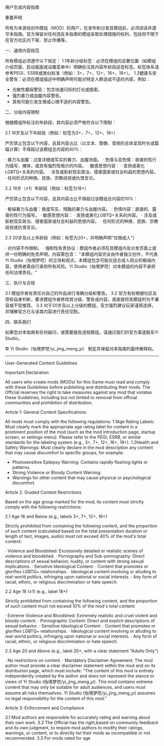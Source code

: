 用户生成内容指南

重要声明

所有为本游戏创作模组（MOD）的用户，在发布和分发其模组前，必须阅读并遵守本指南。官方保留对任何违反本指南的模组采取处理措施的权利，包括但不限于在官方社区内下架、禁止传播等。

一、通用内容规范

所有模组必须遵守以下规定：
1.1年龄分级标签：必须在模组的显著位置（如模组介绍页面、启动画面或设置菜单中）明确标注其内容年龄段适宜标签。标签体系请参考PEGI、ESRB或类似标准（例如：3+，7+，12+，16+，18+）。
1.2健康与安全警告：必须在模组描述中明确声明可能对特定人群造成不适的内容，例如：
- 光敏性癫痫警告：包含快速闪烁的灯光或图案。
- 强烈暴力或血腥内容警告。
- 其他可能引发生理或心理不适的内容警告。

二、分级内容限制

根据模组所标注的年龄段，其内容必须严格符合以下限制：

2.1 16岁及以下年龄段（例如：标签为3+，7+，12+，16+）

严厉禁止包含以下内容，且其内容占比（以文本、图像、音频的总体呈现时长或篇幅计算）不得超过该模组总内容的40%：

· 暴力与血腥：过度详细或写实的暴力、血腥场面。
· 色情与亚色情：直接的性行为描写、裸体，或具有强烈性暗示的内容。
· 敏感思想内容：
  · 宣扬或美化LGBTQ+关系的内容。
  · 涉及或影射现实政治、侵害国家或社会利益的思想内容。
  · 任何形式的种族、民族、宗教歧视或仇恨言论。

2.2 18岁（±1）年龄段（例如：标签为18+）

严厉禁止包含以下内容，且其内容占比不得超过该模组总内容的10%：

· 极端暴力与血腥：极度写实、残酷的暴力与血腥内容。
· 色情内容：直接的、露骨的性行为描写。
· 敏感思想内容：
  · 宣扬或美化LGBTQ+关系的内容。
  · 涉及或影射现实政治、侵害国家或社会利益的思想内容。
  · 任何形式的种族、民族、宗教歧视或仇恨言论。

2.3 20岁及以上年龄段（例如：标签为20+，并明确声明"仅限成人"）

· 对内容不作限制。
· 强制性免责协议：模组作者必须在其模组内及分发页面上提供一份明确的免责声明，内容需包含：
  "本模组内容完全由作者独立创作，不代表Yi Studio（怡境梦呓）的立场和观点。本模组包含可能仅适合成人观众的极端内容，使用者需自行承担所有风险。Yi Studio（怡境梦呓）对本模组的内容不承担任何法律责任。"

三、执行与合规

3.1 模组作者有责任对自己的作品进行准确分级和警告。
3.2 官方有权根据社区反馈和自身判断，要求模组作者修改其分级、警告或内容，或直接将其模组列为不兼容或不受推荐。
3.3 对于20岁及以上分级的模组，官方强烈建议玩家谨慎选择，并理解官方已与该类内容进行责任切割。

四、联系我们

如果您对本指南有任何疑问，或需要报告违规模组，请通过我们的官方渠道联系Yi Studio。

© Yi Studio（怡境梦呓/yi_jing_meng_yi） 制定并保留对本指南的最终解释权。

---

User-Generated Content Guidelines

Important Declaration

All users who create mods (MODs) for this Game must read and comply with these Guidelines before publishing and distributing their mods. The Official reserves the right to take measures against any mod that violates these Guidelines, including but not limited to removal from official communities and prohibition of distribution.

Article 1: General Content Specifications

All mods must comply with the following regulations:
1.1Age Rating Labels: Must clearly mark the appropriate age rating label for content in a prominent position of the mod (such as the mod introduction page, startup screen, or settings menu). Please refer to the PEGI, ESRB, or similar standards for the labeling system (e.g., 3+, 7+, 12+, 16+, 18+).
1.2Health and Safety Warnings: Must clearly declare in the mod description any content that may cause discomfort to specific groups, for example:
- Photosensitive Epilepsy Warning: Contains rapidly flashing lights or patterns.
- Strong Violence or Bloody Content Warning.
- Warnings for other content that may cause physical or psychological discomfort.

Article 2: Graded Content Restrictions

Based on the age group marked for the mod, its content must strictly comply with the following restrictions:

2.1 Age 16 and Below (e.g., labels 3+, 7+, 12+, 16+)

Strictly prohibited from containing the following content, and the proportion of such content (calculated based on the total presentation duration or length of text, images, audio) must not exceed 40% of the mod's total content:

· Violence and Bloodshed: Excessively detailed or realistic scenes of violence and bloodshed.
· Pornography and Sub-pornography: Direct descriptions of sexual behavior, nudity, or content with strong sexual implications.
· Sensitive Ideological Content:
  · Content that promotes or glorifies LGBTQ+ relationships.
  · Ideological content involving or alluding to real-world politics, infringing upon national or social interests.
  · Any form of racial, ethnic, or religious discrimination or hate speech.

2.2 Age 18 (±1) (e.g., label 18+)

Strictly prohibited from containing the following content, and the proportion of such content must not exceed 10% of the mod's total content:

· Extreme Violence and Bloodshed: Extremely realistic and cruel violent and bloody content.
· Pornographic Content: Direct and explicit descriptions of sexual behavior.
· Sensitive Ideological Content:
  · Content that promotes or glorifies LGBTQ+ relationships.
  · Ideological content involving or alluding to real-world politics, infringing upon national or social interests.
  · Any form of racial, ethnic, or religious discrimination or hate speech.

2.3 Age 20 and Above (e.g., label 20+, with a clear statement "Adults Only")

· No restrictions on content.
· Mandatory Disclaimer Agreement: The mod author must provide a clear disclaimer statement within the mod and on its distribution page, which must include:
  "The content of this mod is entirely independently created by the author and does not represent the stance or views of Yi Studio (怡境梦呓/yi_jing_meng_yi). This mod contains extreme content that may only be suitable for adult audiences, and users must assume all risks themselves. Yi Studio (怡境梦呓/yi_jing_meng_yi) assumes no legal responsibility for the content of this mod."

Article 3: Enforcement and Compliance

3.1 Mod authors are responsible for accurately rating and warning about their own work.
3.2 The Official has the right,based on community feedback and its own judgment, to require mod authors to modify their ratings, warnings, or content, or to directly list their mods as incompatible or not recommended.
3.3 For mods rated for age 